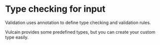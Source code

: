 # Type checking for input

Validation uses annotation to define type checking and validation rules.

Vulcain provides some predefined types, but you can create your custom type easily.



